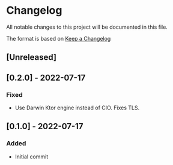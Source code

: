# Changelog
All notable changes to this project will be documented in this file.

The format is based on [Keep a Changelog](https://keepachangelog.com/en/1.0.0/)

## [Unreleased]

## [0.2.0] - 2022-07-17

### Fixed

- Use Darwin Ktor engine instead of CIO. Fixes TLS.
 
## [0.1.0] - 2022-07-17

### Added

- Initial commit
